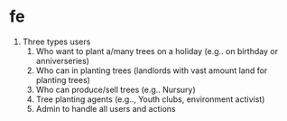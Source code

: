 # fe

1. Three types users
    1. Who want to plant a/many trees on a holiday (e.g.. on birthday or anniverseries)
    2. Who can in planting trees (landlords with vast amount land for planting trees)
    3. Who can produce/sell trees (e.g.. Nursury)
    4. Tree planting agents (e.g.., Youth clubs, environment activist)
    5. Admin to handle all users and actions
